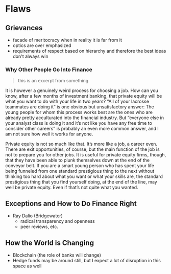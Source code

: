 # Flaws

## Grievances
* facade of meritocracy when in reality it is far from it
* optics are over emphasized
* requirements of respect based on hierarchy and therefore the best ideas don't always win

### Why Other People Go Into Finance
> this is an excerpt from something

It is however a genuinely weird process for choosing a job. How can you know, after a few months of investment banking, that private equity will be what you want to do with your life in two years? “All of your lacrosse teammates are doing it” is one obvious but unsatisfactory answer: The young people for whom this process works best are the ones who are already pretty acculturated into the financial industry. But “everyone else in your analyst class is doing it and it’s not like you have any free time to consider other careers” is probably an even more common answer, and I am not sure how well it works for anyone.

Private equity is not so much like that. It’s more like a job, a career even. There are exit opportunities, of course, but the main function of the job is not to prepare you for other jobs. It is useful for private equity firms, though, that they have been able to plunk themselves down at the end of the conveyor belt. If you are a smart young person who has spent your life being funneled from one standard prestigious thing to the next without thinking too hard about what you want or what your skills are, the standard prestigious thing that you find yourself doing, at the end of the line, may well be private equity. Even if that’s not quite what you wanted.

## Exceptions and How to Do Finance Right
* Ray Dalio (Bridgewater)
    - radical transparency and openness
    - peer reviews, etc.

## How the World is Changing
* Blockchain (the role of banks will change)
* Hedge funds may be around still, but I expect a lot of disruption in this space as well